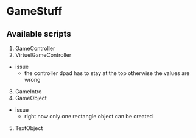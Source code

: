 # GameStuff

## Available scripts

1. GameController
2. VirtuelGameController
* issue
  * the controller dpad has to stay at the top otherwise the values are wrong
3. GameIntro
4. GameObject
* issue
  * right now only one rectangle object can be created
5. TextObject
